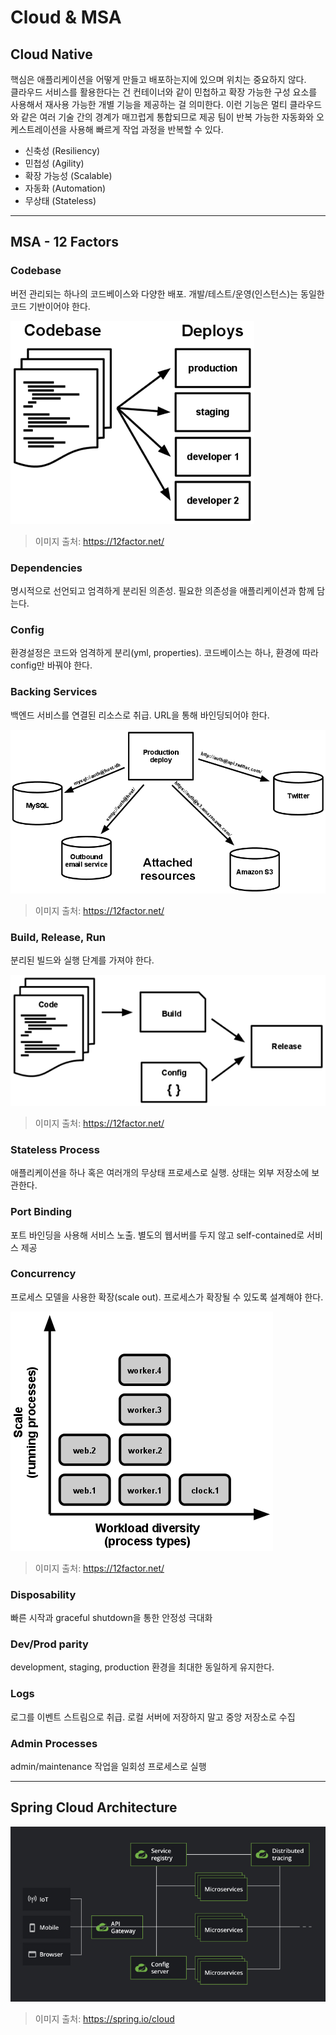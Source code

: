 # Cloud & MSA

## Cloud Native
핵심은 애플리케이션을 어떻게 만들고 배포하는지에 있으며 위치는 중요하지 않다.<br>
클라우드 서비스를 활용한다는 건 컨테이너와 같이 민첩하고 확장 가능한 구성 요소를 사용해서 재사용 가능한 개별 기능을 제공하는 걸 의미한다. 
이런 기능은 멀티 클라우드와 같은 여러 기술 간의 경계가 매끄럽게 통합되므로 제공 팀이 반복 가능한 자동화와 오케스트레이션을 사용해 빠르게 작업 과정을 반복할 수 있다.
* 신축성 (Resiliency)
* 민첩성 (Agility)
* 확장 가능성 (Scalable)
* 자동화 (Automation)
* 무상태 (Stateless)

---

## MSA - 12 Factors

### Codebase
버전 관리되는 하나의 코드베이스와 다양한 배포. 개발/테스트/운영(인스턴스)는 동일한 코드 기반이어야 한다.

![codebase](img/codebase.png)
> 이미지 출처: https://12factor.net/

### Dependencies
명시적으로 선언되고 엄격하게 분리된 의존성. 필요한 의존성을 애플리케이션과 함께 담는다.

### Config
환경설정은 코드와 엄격하게 분리(yml, properties). 코드베이스는 하나, 환경에 따라 config만 바꿔야 한다.

### Backing Services
백엔드 서비스를 연결된 리소스로 취급. URL을 통해 바인딩되어야 한다.

![backing services](img/backing_services.png)
> 이미지 출처: https://12factor.net/

### Build, Release, Run
분리된 빌드와 실행 단계를 가져야 한다.

![build release run](img/build_release_run.png)
> 이미지 출처: https://12factor.net/

### Stateless Process
애플리케이션을 하나 혹은 여러개의 무상태 프로세스로 실행. 상태는 외부 저장소에 보관한다.

### Port Binding
포트 바인딩을 사용해 서비스 노출. 별도의 웹서버를 두지 않고 self-contained로 서비스 제공

### Concurrency
프로세스 모델을 사용한 확장(scale out). 프로세스가 확장될 수 있도록 설계해야 한다.

![concurrency](img/concurrency.png)
> 이미지 출처: https://12factor.net/

### Disposability
빠른 시작과 graceful shutdown을 통한 안정성 극대화

### Dev/Prod parity
development, staging, production 환경을 최대한 동일하게 유지한다.

### Logs
로그를 이벤트 스트림으로 취급. 로컬 서버에 저장하지 말고 중앙 저장소로 수집

### Admin Processes
admin/maintenance 작업을 일회성 프로세스로 실행

---

## Spring Cloud Architecture

![spring-cloud](img/spring-cloud.jpg)
> 이미지 출처: https://spring.io/cloud